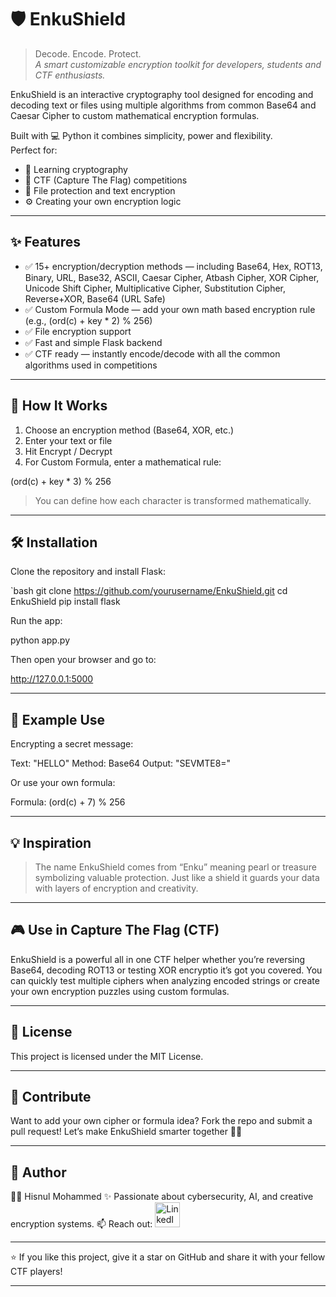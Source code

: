 # 🛡️ EnkuShield

> Decode. Encode. Protect.  
> *A smart customizable encryption toolkit for developers, students and CTF enthusiasts.*

EnkuShield is an interactive cryptography tool designed for encoding and decoding text or files using multiple algorithms from common Base64 and Caesar Cipher to custom mathematical encryption formulas.

Built with 💻 Python it combines simplicity, power and flexibility.  
Perfect for:  
- 🧠 Learning cryptography  
- 🔐 CTF (Capture The Flag) competitions  
- 📁 File protection and text encryption  
- ⚙️ Creating your own encryption logic

---

## ✨ Features

- ✅ 15+ encryption/decryption methods — including Base64, Hex, ROT13, Binary, URL, Base32, ASCII, Caesar Cipher, Atbash Cipher, XOR Cipher, Unicode Shift Cipher, Multiplicative Cipher, Substitution Cipher, Reverse+XOR, Base64 (URL Safe)  
- ✅ Custom Formula Mode — add your own math based encryption rule (e.g., (ord(c) + key * 2) % 256)  
- ✅ File encryption support    
- ✅ Fast and simple Flask backend  
- ✅ CTF ready — instantly encode/decode with all the common algorithms used in competitions  

---

## 🧩 How It Works

1. Choose an encryption method (Base64, XOR, etc.)  
2. Enter your text or file  
3. Hit Encrypt / Decrypt  
4. For Custom Formula, enter a mathematical rule:

(ord(c) + key * 3) % 256

> You can define how each character is transformed mathematically.  

---

## 🛠️ Installation

Clone the repository and install Flask:

`bash
git clone https://github.com/yourusername/EnkuShield.git
cd EnkuShield
pip install flask

Run the app:

python app.py

Then open your browser and go to:

http://127.0.0.1:5000

---

## 🧠 Example Use

Encrypting a secret message:

Text:  "HELLO"
Method: Base64
Output: "SEVMTE8="

Or use your own formula:

Formula: (ord(c) + 7) % 256

---

## 💡 Inspiration

> The name EnkuShield comes from “Enku” meaning pearl or treasure symbolizing valuable protection.
Just like a shield it guards your data with layers of encryption and creativity.

---

## 🎮 Use in Capture The Flag (CTF)

EnkuShield is a powerful all in one CTF helper whether you’re reversing Base64, decoding ROT13 or testing XOR encryptio it’s got you covered.
You can quickly test multiple ciphers when analyzing encoded strings or create your own encryption puzzles using custom formulas.


---

## 🧾 License

This project is licensed under the MIT License.

---

## 🤝 Contribute

Want to add your own cipher or formula idea?
Fork the repo and submit a pull request!
Let’s make EnkuShield smarter together 🧠💪

---

## 💬 Author

👩‍💻 Hisnul Mohammed
✨ Passionate about cybersecurity, AI, and creative encryption systems.
📫 Reach out: 
<a href="https://www.linkedin.com/in/hisnul-mohammed-903a1831b?utm_source=share&utm_campaign=share_via&utm_content=profile&utm_medium=android_app"><img src="https://img.icons8.com/color/50/000000/linkedin.png" alt="LinkedIn" width="40" height="40"/></a> 


---

⭐ If you like this project, give it a star on GitHub and share it with your fellow CTF players!

---
